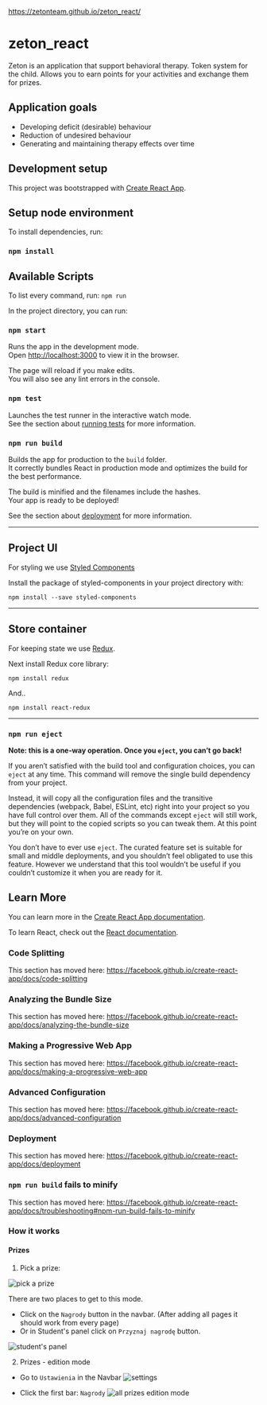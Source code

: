 https://zetonteam.github.io/zeton_react/

# zeton_react

Zeton is an application that support behavioral therapy.
Token system for the child.
Allows you to earn points for your activities and exchange them for prizes.

## Application goals

- Developing deficit (desirable) behaviour
- Reduction of undesired behaviour
- Generating and maintaining therapy effects over time

## Development setup

This project was bootstrapped with [Create React App](https://github.com/facebook/create-react-app).

## Setup node environment

To install dependencies, run:

### `npm install`

## Available Scripts

To list every command, run: `npm run`

In the project directory, you can run:

### `npm start`

Runs the app in the development mode.<br />
Open [http://localhost:3000](http://localhost:3000) to view it in the browser.

The page will reload if you make edits.<br />
You will also see any lint errors in the console.

### `npm test`

Launches the test runner in the interactive watch mode.<br />
See the section about [running tests](https://facebook.github.io/create-react-app/docs/running-tests) for more information.

### `npm run build`

Builds the app for production to the `build` folder.<br />
It correctly bundles React in production mode and optimizes the build for the best performance.

The build is minified and the filenames include the hashes.<br />
Your app is ready to be deployed!

See the section about [deployment](https://facebook.github.io/create-react-app/docs/deployment) for more information.

---

## Project UI

For styling we use [Styled Components](https://styled-components.com/)

Install the package of styled-components in your project directory with:

`npm install --save styled-components`

---

## Store container

For keeping state we use [Redux](https://redux.js.org/).

<!-- Install Redux Toolkit in your project directory with:

`npm install @reduxjs/toolkit` -->

Next install Redux core library:

`npm install redux`

And..

`npm install react-redux`

---

### `npm run eject`

**Note: this is a one-way operation. Once you `eject`, you can’t go back!**

If you aren’t satisfied with the build tool and configuration choices, you can `eject` at any time. This command will remove the single build dependency from your project.

Instead, it will copy all the configuration files and the transitive dependencies (webpack, Babel, ESLint, etc) right into your project so you have full control over them. All of the commands except `eject` will still work, but they will point to the copied scripts so you can tweak them. At this point you’re on your own.

You don’t have to ever use `eject`. The curated feature set is suitable for small and middle deployments, and you shouldn’t feel obligated to use this feature. However we understand that this tool wouldn’t be useful if you couldn’t customize it when you are ready for it.

## Learn More

You can learn more in the [Create React App documentation](https://facebook.github.io/create-react-app/docs/getting-started).

To learn React, check out the [React documentation](https://reactjs.org/).

### Code Splitting

This section has moved here: https://facebook.github.io/create-react-app/docs/code-splitting

### Analyzing the Bundle Size

This section has moved here: https://facebook.github.io/create-react-app/docs/analyzing-the-bundle-size

### Making a Progressive Web App

This section has moved here: https://facebook.github.io/create-react-app/docs/making-a-progressive-web-app

### Advanced Configuration

This section has moved here: https://facebook.github.io/create-react-app/docs/advanced-configuration

### Deployment

This section has moved here: https://facebook.github.io/create-react-app/docs/deployment

### `npm run build` fails to minify

This section has moved here: https://facebook.github.io/create-react-app/docs/troubleshooting#npm-run-build-fails-to-minify

### How it works

#### Prizes

1. Pick a prize:

![pick a prize](readme-images/Screenshot-pick-a-prize.png)

There are two places to get to this mode.

- Click on the `Nagrody` button in the navbar. (After adding all pages it should work from every page)
- Or in Student's panel click on `Przyznaj nagrodę` button.

![student's panel](readme-images/Screenshot-student-panel.png)

2. Prizes - edition mode

- Go to `Ustawienia` in the Navbar
  ![settings](readme-images/Screenshot-settings.png)

- Click the first bar: `Nagrody`
  ![all prizes edition mode](readme-images/Screenshot-all-prizes-edition-mode.png)
